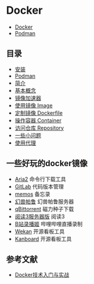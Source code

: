 # Docker

- [Docker](https://www.docker.com/)
- [Podman](https://podman.io/)

## 目录

- [安装](01_Install.md)
- [Podman](02_Podman.md)
- [简介](03_Introduction.md)
- [基本概念](04_Basic_concept.md)
- [镜像加速器](05_Mirror.md)
- [使用镜像 Image](06_Image.md)
- [定制镜像 Dockerfile](07_Dockerfile.md)
- [操作容器 Container](08_Container.md)
- [访问仓库 Repository](09_Repository.md)
- [一些小问题](10_question.md)
- [使用代理](11_Proxy.md)

## 一些好玩的docker镜像

- [Aria2](./Hub/aria2-pro.md) 命令行下载工具
- [GitLab](./Hub/GitLab.md) 代码版本管理
- [memos](./Hub/memos.md) 备忘录
- [幻兽帕鲁](./Hub/Palworld.md) 幻兽帕鲁服务器
- [qBittorrent](./Hub/qbittorrent.md) 磁力种子下载
- [阅读3服务器版](./Hub/reader.md) 阅读3
- [B站录播姬](./Hub/rec.danmuji.org.md) 哔哩哔哩直播录制
- [Wekan](./Hub/Wekan.md) 开源看板工具
- [Kanboard](./Hub/kanboard.md) 开源看板工具

## 参考文献

- [Docker技术入门与实战](https://yeasy.gitbook.io/docker_practice/)

